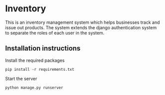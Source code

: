 # Inventory
This is an inventory management system which helps businesses track and issue out products.
The system extends the django authentication system to separate the roles of each user in the system.

## Installation instructions

Install the required packages

```pip install -r requirements.txt```

Start the server

```python manage.py runserver```
